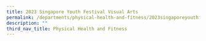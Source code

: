 ```yaml
---
title: 2023 Singapore Youth Festival Visual Arts
permalink: /departments/physical-health-and-fitness/2023singaporeyouthfestivalvisualarts/
description: ""
third_nav_title: Physical Health and Fitness
---
```

